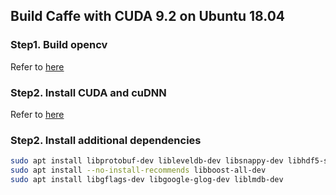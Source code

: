 ## Build Caffe with CUDA 9.2 on Ubuntu 18.04

### Step1. Build opencv

Refer to [here](https://github.com/goodgodgd/sch-cvss-2018/blob/master/Week1/README.md)

### Step2. Install CUDA and cuDNN

Refer to [here]()

### Step2. Install additional dependencies

```bash
sudo apt install libprotobuf-dev libleveldb-dev libsnappy-dev libhdf5-serial-dev protobuf-compiler
sudo apt install --no-install-recommends libboost-all-dev
sudo apt install libgflags-dev libgoogle-glog-dev liblmdb-dev
```
